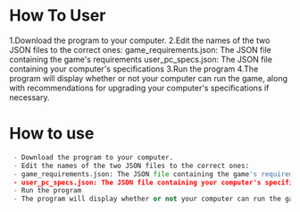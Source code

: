 # How To User
1.Download the program to your computer.
2.Edit the names of the two JSON files to the correct ones:
game_requirements.json: The JSON file containing the game's requirements
user_pc_specs.json: The JSON file containing your computer's specifications
3.Run the program
4.The program will display whether or not your computer can run the game, along with recommendations for upgrading your computer's specifications if necessary.

# How to use
```python
 - Download the program to your computer.
 - Edit the names of the two JSON files to the correct ones:
 - game_requirements.json: The JSON file containing the game's requirements
 - user_pc_specs.json: The JSON file containing your computer's specifications
 - Run the program
 - The program will display whether or not your computer can run the game, along with recommendations for upgrading your computer's specifications if necessary. 
```
